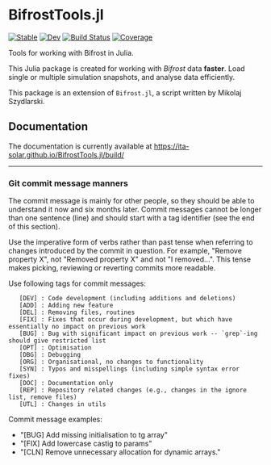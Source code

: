 # BifrostTools.jl

[![Stable](https://img.shields.io/badge/docs-stable-blue.svg)](https://ITA-Solar.github.io/BifrostTools.jl/stable/)
[![Dev](https://img.shields.io/badge/docs-dev-blue.svg)](https://ITA-Solar.github.io/BifrostTools.jl/dev/)
[![Build Status](https://github.com/ITA-Solar/BifrostTools.jl/actions/workflows/CI.yml/badge.svg?branch=develop)](https://github.com/ITA-Solar/BifrostTools.jl/actions/workflows/CI.yml?query=branch%3Adevelop)
[![Coverage](https://codecov.io/gh/ITA-Solar/BifrostTools.jl/branch/develop/graph/badge.svg)](https://codecov.io/gh/ITA-Solar/BifrostTools.jl)

Tools for working with Bifrost in Julia.

This Julia package is created for working with *Bifrost* data **faster**. 
Load single or multiple simulation snapshots, and analyse data efficiently. 

This package is an extension of `Bifrost.jl`, a script written by Mikolaj Szydlarski.

## Documentation
The documentation is currently available at https://ita-solar.github.io/BifrostTools.jl/build/

___
### Git commit message manners
The commit message is mainly for other people, so they should be able to understand it now and six months later. Commit messages cannot be longer than one sentence (line) and should start with a tag identifier (see the end of this section).

Use the imperative form of verbs rather than past tense when referring to changes introduced by the commit in question. For example, "Remove property X", not "Removed property X" and not "I removed...". This tense makes picking, reviewing or reverting commits more readable.

Use following tags for commit messages:

       [DEV] : Code development (including additions and deletions)
       [ADD] : Adding new feature
       [DEL] : Removing files, routines
       [FIX] : Fixes that occur during development, but which have essentially no impact on previous work
       [BUG] : Bug with significant impact on previous work -- `grep`-ing should give restricted list
       [OPT] : Optimisation
       [DBG] : Debugging
       [ORG] : Organisational, no changes to functionality
       [SYN] : Typos and misspellings (including simple syntax error fixes)
       [DOC] : Documentation only
       [REP] : Repository related changes (e.g., changes in the ignore list, remove files)
       [UTL] : Changes in utils

Commit message examples:

* "[BUG] Add missing initialisation to tg array"
* "[FIX] Add lowercase castig to params"
* "[CLN] Remove unnecessary allocation for dynamic arrays."
